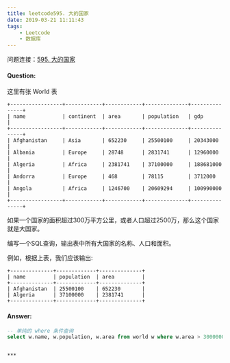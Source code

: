 ```yaml
---
title: leetcode595. 大的国家
date: 2019-03-21 11:11:43
tags:
    - Leetcode
    - 数据库
---
```


问题连接：[595. 大的国家](https://leetcode-cn.com/problems/big-countries/)

#### Question: 

这里有张 World 表

```
+-----------------+------------+------------+--------------+---------------+
| name            | continent  | area       | population   | gdp           |
+-----------------+------------+------------+--------------+---------------+
| Afghanistan     | Asia       | 652230     | 25500100     | 20343000      |
| Albania         | Europe     | 28748      | 2831741      | 12960000      |
| Algeria         | Africa     | 2381741    | 37100000     | 188681000     |
| Andorra         | Europe     | 468        | 78115        | 3712000       |
| Angola          | Africa     | 1246700    | 20609294     | 100990000     |
+-----------------+------------+------------+--------------+---------------+
```
如果一个国家的面积超过300万平方公里，或者人口超过2500万，那么这个国家就是大国家。

编写一个SQL查询，输出表中所有大国家的名称、人口和面积。

例如，根据上表，我们应该输出:

```
+--------------+-------------+--------------+
| name         | population  | area         |
+--------------+-------------+--------------+
| Afghanistan  | 25500100    | 652230       |
| Algeria      | 37100000    | 2381741      |
+--------------+-------------+--------------+
```

#### Answer: 

```sql
-- 单纯的 where 条件查询
select w.name, w.population, w.area from world w where w.area > 3000000 or w.population > 25000000 
```

~~~

***